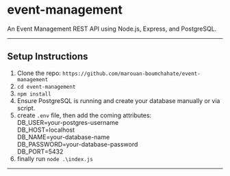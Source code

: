 # event-management
An Event Management REST API using Node.js, Express, and  PostgreSQL.

---
 
## Setup Instructions
1. Clone the repo: ```https://github.com/marouan-boumchahate/event-management```
2. ```cd event-management```
3. ```npm install```
4. Ensure PostgreSQL is running and create your database manually or via script.
5. create ```.env``` file, then add the coming attributes:<br>
     DB_USER=your-postgres-username<br>
     DB_HOST=localhost<br>
     DB_NAME=your-database-name<br>
     DB_PASSWORD=your-database-password<br>
     DB_PORT=5432<br>
6. finally run ```node .\index.js```

---


